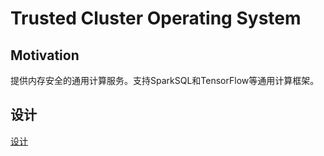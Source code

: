# Trusted Cluster Operating System
  
## Motivation
提供内存安全的通用计算服务。支持SparkSQL和TensorFlow等通用计算框架。

## 设计

[设计](./docs/XuperData-TCOS.md)




